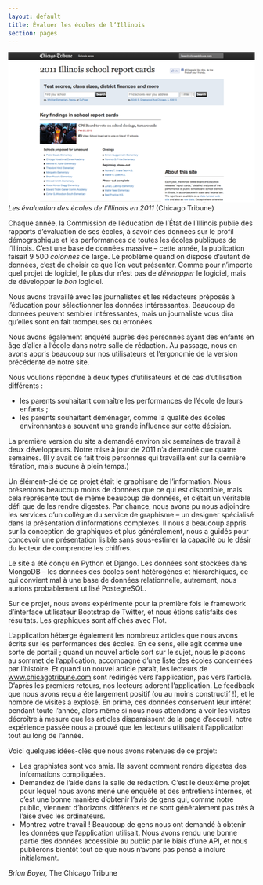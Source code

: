 ```yaml
---
layout: default
title: Évaluer les écoles de l’Illinois
section: pages
---
```


<div class="imageblock">
<div class="content">
<img alt="Les évaluation des écoles de l'Illinois en 2011" src="../figs/incoming/03-EE.png"></div>
<div class="title"><em>Les évaluation des écoles de l'Illinois en 2011</em> (Chicago Tribune)</div>
</div>

Chaque année, la Commission de l’éducation de l’État de l’Illinois publie des rapports d’évaluation de ses écoles, à savoir des données sur le profil démographique et les performances de toutes les écoles publiques de l’Illinois. C’est une base de données massive – cette année, la publication faisait 9 500 _colonnes_ de large. Le problème quand on dispose d’autant de données, c’est de choisir ce que l’on veut présenter. Comme pour n’importe quel projet de logiciel, le plus dur n’est pas de _développer_ le logiciel, mais de développer le _bon_ logiciel.

Nous avons travaillé avec les journalistes et les rédacteurs préposés à l’éducation pour sélectionner les données intéressantes. Beaucoup de données peuvent sembler intéressantes, mais un journaliste vous dira qu’elles sont en fait trompeuses ou erronées.

Nous avons également enquêté auprès des personnes ayant des enfants en âge d’aller à l’école dans notre salle de rédaction. Au passage, nous en avons appris beaucoup sur nos utilisateurs et l’ergonomie de la version précédente de notre site.

Nous voulions répondre à deux types d’utilisateurs et de cas d’utilisation différents :

* les parents souhaitant connaître les performances de l’école de leurs enfants ;
* les parents souhaitant déménager, comme la qualité des écoles environnantes a souvent une grande influence sur cette décision.

La première version du site a demandé environ six semaines de travail à deux développeurs. Notre mise à jour de 2011 n’a demandé que quatre semaines. (Il y avait de fait trois personnes qui travaillaient sur la dernière itération, mais aucune à plein temps.)

Un élément-clé de ce projet était le graphisme de l’information. Nous présentons beaucoup moins de données que ce qui est disponible, mais cela représente tout de même beaucoup de données, et c’était un véritable défi que de les rendre digestes. Par chance, nous avons pu nous adjoindre les services d’un collègue du service de graphisme – un designer spécialisé dans la présentation d’informations complexes. Il nous a beaucoup appris sur la conception de graphiques et plus généralement, nous a guidés pour concevoir une présentation lisible sans sous-estimer la capacité ou le désir du lecteur de comprendre les chiffres.

Le site a été conçu en Python et Django. Les données sont stockées dans MongoDB – les données des écoles sont hétérogènes et hiérarchiques, ce qui convient mal à une base de données relationnelle, autrement, nous aurions probablement utilisé PostegreSQL.

Sur ce projet, nous avons expérimenté pour la première fois le framework d’interface utilisateur Bootstrap de Twitter, et nous étions satisfaits des résultats. Les graphiques sont affichés avec Flot.

L’application héberge également les nombreux articles que nous avons écrits sur les performances des écoles. En ce sens, elle agit comme une sorte de portail ; quand un nouvel article sort sur le sujet, nous le plaçons au sommet de l’application, accompagné d’une liste des écoles concernées par l’histoire. Et quand un nouvel article paraît, les lecteurs de www.chicagotribune.com sont redirigés vers l’application, pas vers l’article. D’après les premiers retours, nos lecteurs adorent l’application. Le feedback que nous avons reçu a été largement positif (ou au moins constructif !), et le nombre de visites a explosé. En prime, ces données conservent leur intérêt pendant toute l’année, alors même si nous nous attendons à voir les visites décroître à mesure que les articles disparaissent de la page d’accueil, notre expérience passée nous a prouvé que les lecteurs utilisaient l’application tout au long de l’année.

Voici quelques idées-clés que nous avons retenues de ce projet:

* Les graphistes sont vos amis. Ils savent comment rendre digestes des informations
compliquées.
* Demandez de l’aide dans la salle de rédaction. C’est le deuxième projet pour lequel
nous avons mené une enquête et des entretiens internes, et c’est une bonne manière d’obtenir l’avis de gens qui, comme notre public, viennent d’horizons différents et ne sont généralement pas très à l’aise avec les ordinateurs.
* Montrez votre travail ! Beaucoup de gens nous ont demandé à obtenir les données que l’application utilisait. Nous avons rendu une bonne partie des données accessible au public par le biais d’une API, et nous publierons bientôt tout ce que nous n’avons pas pensé à inclure initialement.

_Brian Boyer,_ The Chicago Tribune
